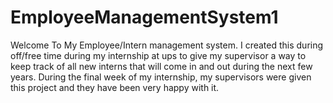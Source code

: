 # EmployeeManagementSystem1
Welcome To My Employee/Intern management system. I created this during off/free time during my internship at ups to give my supervisor a way to keep track of all new interns that will come in and out during the next few years. During the final week of my internship, my supervisors were given this project and they have been very happy with it. 
